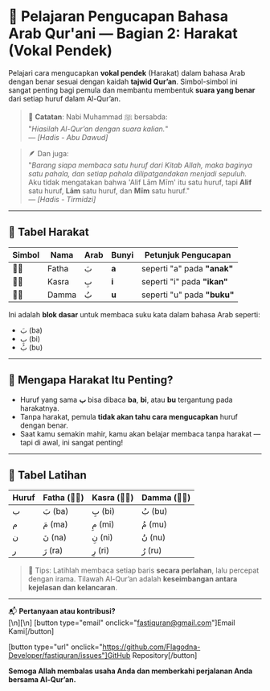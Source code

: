 # 🕌 Pelajaran Pengucapan Bahasa Arab Qur'ani — Bagian 2: Harakat (Vokal Pendek)

Pelajari cara mengucapkan **vokal pendek** (Harakat) dalam bahasa Arab dengan benar sesuai dengan kaidah **tajwid Qur’an**. Simbol-simbol ini sangat penting bagi pemula dan membantu membentuk **suara yang benar** dari setiap huruf dalam Al-Qur’an.

> 📖 **Catatan**: Nabi Muhammad ﷺ bersabda:  
> "_Hiasilah Al-Qur’an dengan suara kalian._"  
> — _[Hadis - Abu Dawud]_

> 🪶 Dan juga:  
> "_Barang siapa membaca satu huruf dari Kitab Allah, maka baginya satu pahala, dan setiap pahala dilipatgandakan menjadi sepuluh._  
> Aku tidak mengatakan bahwa 'Alif Lām Mīm' itu satu huruf, tapi **Alif** satu huruf, **Lām** satu huruf, dan **Mīm** satu huruf."  
> — _[Hadis - Tirmidzi]_

---

## 🔡 Tabel Harakat

| Simbol | Nama  | Arab | Bunyi | Petunjuk Pengucapan         |
| ------ | ----- | ---- | ----- | --------------------------- |
| ◌َ     | Fatha | بَ   | **a** | seperti "a" pada **"anak"** |
| ◌ِ     | Kasra | بِ   | **i** | seperti "i" pada **"ikan"** |
| ◌ُ     | Damma | بُ   | **u** | seperti "u" pada **"buku"** |

Ini adalah **blok dasar** untuk membaca suku kata dalam bahasa Arab seperti:

- بَ (ba)
- بِ (bi)
- بُ (bu)

---

## 🧠 Mengapa Harakat Itu Penting?

- Huruf yang sama **ب** bisa dibaca **ba**, **bi**, atau **bu** tergantung pada harakatnya.
- Tanpa harakat, pemula **tidak akan tahu cara mengucapkan** huruf dengan benar.
- Saat kamu semakin mahir, kamu akan belajar membaca tanpa harakat — tapi di awal, ini sangat penting!

---

## 📝 Tabel Latihan

| Huruf | Fatha (◌َ) | Kasra (◌ِ) | Damma (◌ُ) |
| ----- | ---------- | ---------- | ---------- |
| ب     | بَ (ba)    | بِ (bi)    | بُ (bu)    |
| م     | مَ (ma)    | مِ (mi)    | مُ (mu)    |
| ن     | نَ (na)    | نِ (ni)    | نُ (nu)    |
| ر     | رَ (ra)    | رِ (ri)    | رُ (ru)    |

> 🎯 Tips: Latihlah membaca setiap baris **secara perlahan**, lalu percepat dengan irama. Tilawah Al-Qur’an adalah **keseimbangan antara kejelasan dan kelancaran**.

---

📬 **Pertanyaan atau kontribusi?**  
[\n][\n]
[button type="email" onclick="fastiquran@gmail.com"]Email Kami[/button]

[button type="url" onclick="https://github.com/Flagodna-Developer/fastiquran/issues"]GitHub Repository[/button]

**Semoga Allah membalas usaha Anda dan memberkahi perjalanan Anda bersama Al-Qur’an.**
